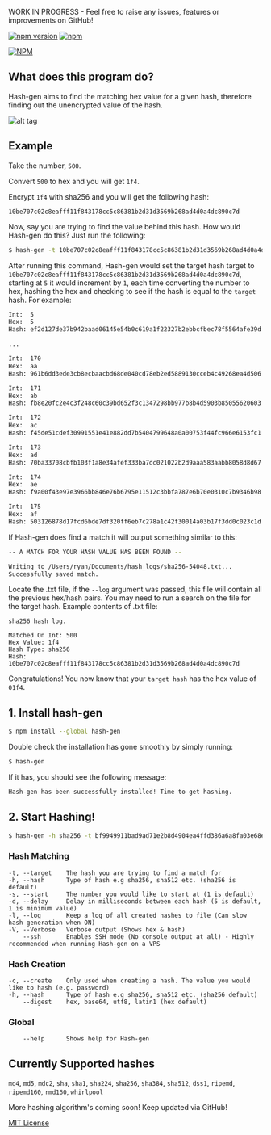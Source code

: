 WORK IN PROGRESS - Feel free to raise any issues, features or improvements on GitHub!

[![npm version](https://badge.fury.io/js/hash-gen.svg)](https://badge.fury.io/js/hash-gen)
[![npm](https://img.shields.io/npm/dm/hash-gen.svg)](https://www.npmjs.com/package/hash-gen)

[![NPM](https://nodei.co/npm/hash-gen.png?downloads=true&downloadRank=true)](https://nodei.co/npm/hash-gen/)

## What does this program do?

Hash-gen aims to find the matching hex value for a given hash, therefore finding out the
unencrypted value of the hash.

![alt tag](https://s2.postimg.org/74q9wpg7t/Screen_Shot_2017_03_01_at_20_57_40.png)

## Example

Take the number, `500`.

Convert `500` to hex and you will get `1f4`.

Encrypt `1f4` with sha256 and you will get the following hash:

`10be707c02c8eafff11f843178cc5c86381b2d31d3569b268ad4d0a4dc890c7d`

Now, say you are trying to find the value behind this hash. How would Hash-gen
do this? Just run the following:

```bash
$ hash-gen -t 10be707c02c8eafff11f843178cc5c86381b2d31d3569b268ad4d0a4dc890c7d -s 5 -d 1 -h sha256 -V --log
```

After running this command, Hash-gen would set the target hash target to `10be707c02c8eafff11f843178cc5c86381b2d31d3569b268ad4d0a4dc890c7d`, starting at `5` it would increment by `1`, each time converting the number to hex, hashing the hex and checking
to see if the hash is equal to the `target` hash. For example:

```bash
Int:  5
Hex:  5
Hash: ef2d127de37b942baad06145e54b0c619a1f22327b2ebbcfbec78f5564afe39d

...

Int:  170
Hex:  aa
Hash: 961b6dd3ede3cb8ecbaacbd68de040cd78eb2ed5889130cceb4c49268ea4d506

Int:  171
Hex:  ab
Hash: fb8e20fc2e4c3f248c60c39bd652f3c1347298bb977b8b4d5903b85055620603

Int:  172
Hex:  ac
Hash: f45de51cdef30991551e41e882dd7b5404799648a0a00753f44fc966e6153fc1

Int:  173
Hex:  ad
Hash: 70ba33708cbfb103f1a8e34afef333ba7dc021022b2d9aaa583aabb8058d8d67

Int:  174
Hex:  ae
Hash: f9a00f43e97e3966bb846e76b6795e11512c3bbfa787e6b70e0310c7b9346b98

Int:  175
Hex:  af
Hash: 503126878d17fcd6bde7df320ff6eb7c278a1c42f30014a03b17f3dd0c023c1d
```

If Hash-gen does find a match it will output something similar to this:

```bash
-- A MATCH FOR YOUR HASH VALUE HAS BEEN FOUND --

Writing to /Users/ryan/Documents/hash_logs/sha256-54048.txt...
Successfully saved match.
```

Locate the .txt file, if the `--log` argument was passed, this file will contain all the previous hex/hash pairs.
You may need to run a search on the file for the target hash. Example contents of .txt file:

```
sha256 hash log.

Matched On Int: 500
Hex Value: 1f4
Hash Type: sha256
Hash: 	10be707c02c8eafff11f843178cc5c86381b2d31d3569b268ad4d0a4dc890c7d
```

Congratulations! You now know that your `target hash` has the hex value of `01f4`.

## 1. Install hash-gen

```bash
$ npm install --global hash-gen
```

Double check the installation has gone smoothly by simply running:

```bash
$ hash-gen
```

If it has, you should see the following message:

```bash
Hash-gen has been successfully installed! Time to get hashing.
```

## 2. Start Hashing!

```bash
$ hash-gen -h sha256 -t bf9949911bad9ad71e2b8d4904ea4ffd386a6a8fa03e68e1d2ac738fd1d8be4d -s 5 -d 1 -V -l
```

### Hash Matching
```
-t, --target    The hash you are trying to find a match for
-h, --hash      Type of hash e.g sha256, sha512 etc. (sha256 is default)
-s, --start     The number you would like to start at (1 is default)
-d, --delay     Delay in milliseconds between each hash (5 is default, 1 is minimum value)
-l, --log       Keep a log of all created hashes to file (Can slow hash generation when ON)
-V, --Verbose   Verbose output (Shows hex & hash)
    --ssh       Enables SSH mode (No console output at all) - Highly recommended when running Hash-gen on a VPS
```

### Hash Creation
```
-c, --create    Only used when creating a hash. The value you would like to hash (e.g. password)
-h, --hash      Type of hash e.g sha256, sha512 etc. (sha256 default)
    --digest    hex, base64, utf8, latin1 (hex default)
```

### Global
```
    --help      Shows help for Hash-gen
```

## Currently Supported hashes

`md4`, `md5`, `mdc2`,
`sha`, `sha1`, `sha224`, `sha256`, `sha384`, `sha512`,
`dss1`,
`ripemd`, `ripemd160`, `rmd160`,
`whirlpool`

More hashing algorithm's coming soon! Keep updated via GitHub!

[MIT License](https://github.com/ryansmith98/hash-generator/blob/master/LICENSE.md)
